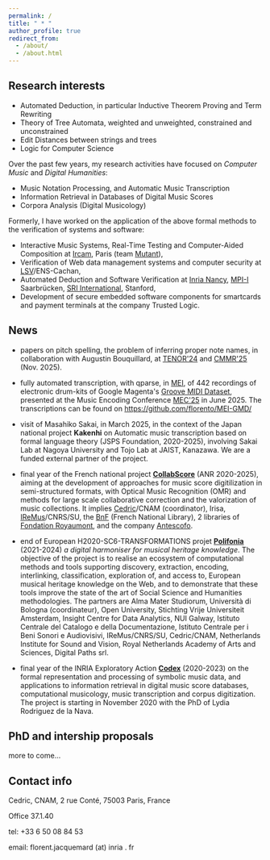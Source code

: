 ```yaml
---
permalink: /
title: " * "
author_profile: true
redirect_from: 
  - /about/
  - /about.html
---
```


## Research interests
- Automated Deduction, in particular Inductive Theorem Proving and Term Rewriting
- Theory of Tree Automata, weighted and unweighted, constrained and unconstrained
- Edit Distances between strings and trees 
- Logic for Computer Science

Over the past few years, my research activities have focused on _Computer Music_ and _Digital Humanities_:
- Music Notation Processing, and Automatic Music Transcription
- Information Retrieval in Databases of Digital Music Scores 
- Corpora Analysis (Digital Musicology)

Formerly, I have worked on the application of the above formal methods to the verification of systems and software:
- Interactive Music Systems, Real-Time Testing and Computer-Aided Composition at [Ircam](https://www.ircam.fr), Paris (team [Mutant](http://repmus.ircam.fr/mutant)),
- Verification of Web data management systems and computer security at [LSV](http://www.lsv.fr)/ENS-Cachan, 
- Automated Deduction and Software Verification at
 [Inria Nancy](http://www.loria.fr), 
 [MPI-I](https://www.mpi-inf.mpg.de) Saarbrücken, 
 [SRI International](http://www.csl.sri.com), Stanford,
- Development of secure embedded software components for smartcards and payment terminals at the company Trusted Logic.

## News
- papers on pitch spelling, the problem of inferring proper note names, 
  in collaboration with Augustin Bouquillard, at 
  [TENOR'24](https://florent-jacquemard.github.io/publication/2024-04-01-Engraving-Oriented-Joint-Estimation-of-Pitch-Spelling-and-Local-and-Global-Keys) and 
  [CMMR'25](https://florent-jacquemard.github.io/publication/2025-11-03-Pitch-Spelling-Jazz-Lead-Sheets-and-Solo-Transcriptions) (Nov. 2025).

- fully automated transcription, with qparse, in [MEI](https://music-encoding.org), of 442 recordings of electronic drum-kits 
  of Google Magenta's [Groove MIDI Dataset](https://magenta.withgoogle.com/datasets/groove), 
  presented at the Music Encoding Conference [MEC'25](https://florent-jacquemard.github.io/publication/2025-06-03-Automated-MEI-Transcription-Dataset-of-Electronic-Drum-Kit-Recordings) in June 2025.
  The transcriptions can be found on  https://github.com/florento/MEI-GMD/

- visit of Masahiko Sakai, in March 2025, in the context of the 
  Japan national project **Kakenhi** on Automatic music transcription based on formal language theory (JSPS Foundation, 2020-2025), 
  involving Sakai Lab at Nagoya University and Tojo Lab at JAIST, Kanazawa. We are a funded external partner of the project.

- final year of the French national project [**CollabScore**](https://anr.fr/Projet-ANR-20-CE27-0014) (ANR 2020-2025), aiming at the development of approaches for music score digitilization in semi-structured formats, with Optical Music Recognition (OMR) and methods for large scale collaborative correction and the valorization of music collections. It implies [Cedric](https://cedric.cnam.fr)/CNAM (coordinator), Irisa, [IReMus](https://www.iremus.cnrs.fr)/CNRS/SU, the [BnF](https://gallica.bnf.fr/) (French National Library), 2 libraries of [Fondation Royaumont](https://www.royaumont.com/fr/les-bibliotheques), and the company [Antescofo](https://www.antescofo.com).

- end of European H2020-SC6-TRANSFORMATIONS projet [**Polifonia**](http://polifonia-project.eu)  (2021-2024) *a digital harmoniser for musical heritage knowledge*. The objective of the project is to realise an ecosystem of computational methods and tools supporting discovery, extraction, encoding, interlinking, classification, exploration of, and access to, European musical heritage knowledge on the Web, and to demonstrate that these tools improve the state of the art of Social Science and Humanities methodologies. The partners are Alma Mater Studiorum, Università di Bologna (coordinateur), Open University, Stichting Vrije Universiteit Amsterdam, Insight Centre for Data Analytics, NUI Galway, Istituto Centrale del Catalogo e della Documentazione, Istituto Centrale per i Beni Sonori e Audiovisivi, IReMus/CNRS/SU, Cedric/CNAM, Netherlands Institute for Sound and Vision, Royal Netherlands Academy of Arts and Sciences, Digital Paths srl.

- final year of the INRIA Exploratory Action [**Codex**](https://project.inria.fr/codex) (2020-2023) on the formal representation and processing of symbolic music data, and applications to information retrieval in digital music score databases, computational musicology, music transcription and corpus digitization. The project is starting in November 2020 with the PhD 
of Lydia Rodriguez de la Nava.

## PhD and intership proposals
more to come...

## Contact info
Cedric, CNAM, 2 rue Conté, 75003 Paris, France

Office 37.1.40

tel: +33 6 50 08 84 53

email: florent.jacquemard (at) inria . fr

